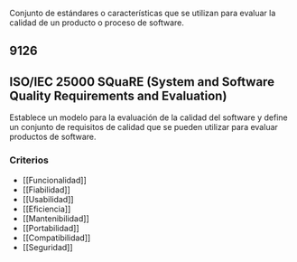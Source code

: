 Conjunto de estándares o características que se utilizan para evaluar la calidad de un producto o proceso de software.

## 9126

## ISO/IEC 25000 SQuaRE (System and Software Quality Requirements and Evaluation)

Establece un modelo para la evaluación de la calidad del software y define un conjunto de requisitos de calidad que se pueden utilizar para evaluar productos de software.

###  Criterios
-   [[Funcionalidad]]
-   [[Fiabilidad]]
-   [[Usabilidad]]
-   [[Eficiencia]]
-   [[Mantenibilidad]]
-   [[Portabilidad]]
-   [[Compatibilidad]]
-   [[Seguridad]]


